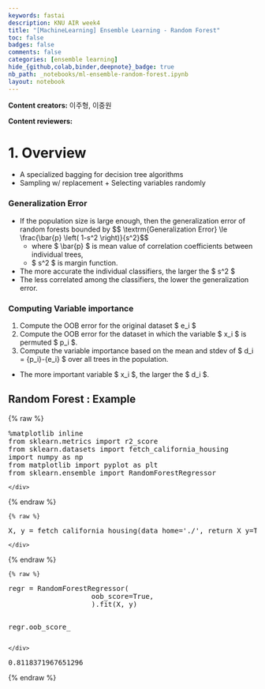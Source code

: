 ```yaml
---
keywords: fastai
description: KNU AIR week4
title: "[MachineLearning] Ensemble Learning - Random Forest"
toc: false
badges: false
comments: false
categories: [ensemble learning]
hide_{github,colab,binder,deepnote}_badge: true
nb_path: _notebooks/ml-ensemble-random-forest.ipynb
layout: notebook
---
```


<!--
#################################################
### THIS FILE WAS AUTOGENERATED! DO NOT EDIT! ###
#################################################
# file to edit: _notebooks/ml-ensemble-random-forest.ipynb
-->

<div class="container" id="notebook-container">
        
<div class="cell border-box-sizing text_cell rendered"><div class="inner_cell">
<div class="text_cell_render border-box-sizing rendered_html">
<p><strong>Content creators:</strong> 이주형, 이중원</p>
<p><strong>Content reviewers:</strong></p>

</div>
</div>
</div>
<div class="cell border-box-sizing text_cell rendered"><div class="inner_cell">
<div class="text_cell_render border-box-sizing rendered_html">
<h1 id="1.-Overview">1. Overview<a class="anchor-link" href="#1.-Overview"> </a></h1><ul>
<li>A specialized bagging for decision tree algorithms</li>
<li>Sampling w/ replacement + Selecting variables randomly</li>
</ul>

</div>
</div>
</div>
<div class="cell border-box-sizing text_cell rendered"><div class="inner_cell">
<div class="text_cell_render border-box-sizing rendered_html">
<h3 id="Generalization-Error">Generalization Error<a class="anchor-link" href="#Generalization-Error"> </a></h3><ul>
<li>If the population size is large enough, then the generalization error of random forests bounded by $$ \textrm{Generalization Error} \le \frac{\bar{p} \left( 1-s^2 \right)}{s^2}$$<ul>
<li>where $ \bar{p} $ is mean value of correlation coefficients between individual trees,</li>
<li>$ s^2 $ is margin function.</li>
</ul>
</li>
<li>The more accurate the individual classifiers, the larger the $ s^2 $</li>
<li>The less correlated among the classifiers, the lower the generalization error.</li>
</ul>

</div>
</div>
</div>
<div class="cell border-box-sizing text_cell rendered"><div class="inner_cell">
<div class="text_cell_render border-box-sizing rendered_html">
<h3 id="Computing-Variable-importance">Computing Variable importance<a class="anchor-link" href="#Computing-Variable-importance"> </a></h3><ol>
<li>Compute the OOB error for the original dataset $ e_i $</li>
<li>Compute the OOB error for the dataset in which the variable $ x_i $ is permuted $ p_i $.</li>
<li>Compute the variable importance based on the mean and stdev of $ d_i = {p_i}-{e_i} $ over all trees in the population.</li>
</ol>
<ul>
<li>The more important variable $ x_i $, the larger the $ d_i $.</li>
</ul>

</div>
</div>
</div>
<div class="cell border-box-sizing text_cell rendered"><div class="inner_cell">
<div class="text_cell_render border-box-sizing rendered_html">
<h2 id="Random-Forest-:-Example">Random Forest : Example<a class="anchor-link" href="#Random-Forest-:-Example"> </a></h2>
</div>
</div>
</div>
    {% raw %}
    
<div class="cell border-box-sizing code_cell rendered">
<div class="input">

<div class="inner_cell">
    <div class="input_area">
<div class=" highlight hl-ipython3"><pre><span></span><span class="o">%</span><span class="k">matplotlib</span> inline
<span class="kn">from</span> <span class="nn">sklearn.metrics</span> <span class="kn">import</span> <span class="n">r2_score</span>
<span class="kn">from</span> <span class="nn">sklearn.datasets</span> <span class="kn">import</span> <span class="n">fetch_california_housing</span>
<span class="kn">import</span> <span class="nn">numpy</span> <span class="k">as</span> <span class="nn">np</span>
<span class="kn">from</span> <span class="nn">matplotlib</span> <span class="kn">import</span> <span class="n">pyplot</span> <span class="k">as</span> <span class="n">plt</span>
<span class="kn">from</span> <span class="nn">sklearn.ensemble</span> <span class="kn">import</span> <span class="n">RandomForestRegressor</span>
</pre></div>

    </div>
</div>
</div>

</div>
    {% endraw %}

    {% raw %}
    
<div class="cell border-box-sizing code_cell rendered">
<div class="input">

<div class="inner_cell">
    <div class="input_area">
<div class=" highlight hl-ipython3"><pre><span></span><span class="n">X</span><span class="p">,</span> <span class="n">y</span> <span class="o">=</span> <span class="n">fetch_california_housing</span><span class="p">(</span><span class="n">data_home</span><span class="o">=</span><span class="s1">&#39;./&#39;</span><span class="p">,</span> <span class="n">return_X_y</span><span class="o">=</span><span class="kc">True</span><span class="p">)</span>
</pre></div>

    </div>
</div>
</div>

</div>
    {% endraw %}

    {% raw %}
    
<div class="cell border-box-sizing code_cell rendered">
<div class="input">

<div class="inner_cell">
    <div class="input_area">
<div class=" highlight hl-ipython3"><pre><span></span><span class="n">regr</span> <span class="o">=</span> <span class="n">RandomForestRegressor</span><span class="p">(</span>
                    <span class="n">oob_score</span><span class="o">=</span><span class="kc">True</span><span class="p">,</span>
                    <span class="p">)</span><span class="o">.</span><span class="n">fit</span><span class="p">(</span><span class="n">X</span><span class="p">,</span> <span class="n">y</span><span class="p">)</span>

<span class="n">regr</span><span class="o">.</span><span class="n">oob_score_</span>
</pre></div>

    </div>
</div>
</div>

<div class="output_wrapper">
<div class="output">

<div class="output_area">



<div class="output_text output_subarea output_execute_result">
<pre>0.8118371967651296</pre>
</div>

</div>

</div>
</div>

</div>
    {% endraw %}

</div>
 

